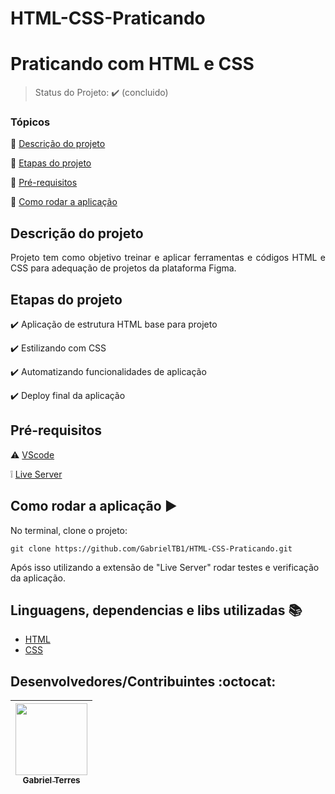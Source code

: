 # HTML-CSS-Praticando
<h1>Praticando com HTML e CSS</h1> 

> Status do Projeto: :heavy_check_mark: (concluido)

### Tópicos 

:small_blue_diamond: [Descrição do projeto](#descrição-do-projeto)

:small_blue_diamond: [Etapas do projeto](#etapas-do-projeto)

:small_blue_diamond: [Pré-requisitos](#pré-requisitos)

:small_blue_diamond: [Como rodar a aplicação](#como-rodar-a-aplicação-arrow_forward)

## Descrição do projeto 

<p align="justify">
  Projeto tem como objetivo treinar e aplicar ferramentas e códigos HTML e CSS para adequação de projetos da plataforma Figma.
</p>

## Etapas do projeto

:heavy_check_mark: Aplicação de estrutura HTML base para projeto

:heavy_check_mark: Estilizando com CSS

:heavy_check_mark: Automatizando funcionalidades de aplicação

:heavy_check_mark: Deploy final da aplicação


## Pré-requisitos

:warning: [VScode](https://code.visualstudio.com/download)

❕ [Live Server](https://marketplace.visualstudio.com/items?itemName=ritwickdey.LiveServer)


## Como rodar a aplicação :arrow_forward:

No terminal, clone o projeto: 

```
git clone https://github.com/GabrielTB1/HTML-CSS-Praticando.git
```

Após isso utilizando a extensão de "Live Server" rodar testes e verificação da aplicação.


## Linguagens, dependencias e libs utilizadas :books:

- [HTML](https://developer.mozilla.org/en-US/docs/Web/HTML)
- [CSS](https://developer.mozilla.org/en-US/docs/Web/CSS)

## Desenvolvedores/Contribuintes :octocat:

| [<img src="https://github.com/GabrielTB1.png" width=115><br><sub>Gabriel Terres</sub>](https://github.com/GabrielTB1) |
| :---:
